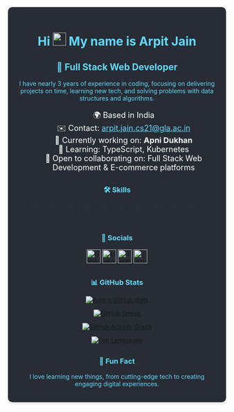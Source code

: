 <div style="background-color:#282C34; color:#61DAFB; padding:20px; border-radius:10px; box-shadow: 0px 4px 6px rgba(0, 0, 0, 0.1); transition: all 0.3s ease;"> <h1 align="center">Hi <img src="https://user-images.githubusercontent.com/18350557/176309783-0785949b-9127-417c-8b55-ab5a4333674e.gif" width="30px" height="30px" alt="wave"/> My name is Arpit Jain</h1> <h2 align="center">🚀 Full Stack Web Developer</h2> <p align="center">I have nearly 3 years of experience in coding, focusing on delivering projects on time, learning new tech, and solving problems with data structures and algorithms.</p> <ul style="list-style:none; text-align:center; color:#fff; font-size:18px;"> <li>🌍 Based in India</li> <li>✉️ Contact: <a href="mailto:arpit.jain.cs21@gla.ac.in" style="color:#61DAFB;">arpit.jain.cs21@gla.ac.in</a></li> <li>🚀 Currently working on: <strong>Apni Dukhan</strong></li> <li>🧠 Learning: TypeScript, Kubernetes</li> <li>🤝 Open to collaborating on: Full Stack Web Development & E-commerce platforms</li> </ul> <h3 align="center" style="margin-top:30px;">🛠 Skills</h3> <p align="center" style="animation: fadeIn 2s;"> <a href="https://developer.mozilla.org/en-US/docs/Web/JavaScript" target="_blank" rel="noreferrer"> <img src="https://raw.githubusercontent.com/danielcranney/readme-generator/main/public/icons/skills/javascript-colored.svg" width="36" height="36" alt="JavaScript" title="JavaScript" /> </a> <a href="https://www.oracle.com/java/" target="_blank" rel="noreferrer"> <img src="https://raw.githubusercontent.com/danielcranney/readme-generator/main/public/icons/skills/java-colored.svg" width="36" height="36" alt="Java" title="Java" /> </a> <a href="https://www.typescriptlang.org/" target="_blank" rel="noreferrer"> <img src="https://raw.githubusercontent.com/danielcranney/readme-generator/main/public/icons/skills/typescript-colored.svg" width="36" height="36" alt="TypeScript" title="TypeScript" /> </a> <a href="https://nodejs.org/en/" target="_blank" rel="noreferrer"> <img src="https://raw.githubusercontent.com/danielcranney/readme-generator/main/public/icons/skills/nodejs-colored.svg" width="36" height="36" alt="NodeJS" title="Node.js" /> </a> <a href="https://reactjs.org/" target="_blank" rel="noreferrer"> <img src="https://raw.githubusercontent.com/danielcranney/readme-generator/main/public/icons/skills/react-colored.svg" width="36" height="36" alt="React" title="React" /> </a> <a href="https://www.mongodb.com/" target="_blank" rel="noreferrer"> <img src="https://raw.githubusercontent.com/danielcranney/readme-generator/main/public/icons/skills/mongodb-colored.svg" width="36" height="36" alt="MongoDB" title="MongoDB" /> </a> <a href="https://expressjs.com/" target="_blank" rel="noreferrer"> <img src="https://raw.githubusercontent.com/danielcranney/readme-generator/main/public/icons/skills/express-colored-dark.svg" width="36" height="36" alt="Express" title="Express.js" /> </a> <a href="https://developer.mozilla.org/en-US/docs/Glossary/HTML5" target="_blank" rel="noreferrer"> <img src="https://raw.githubusercontent.com/danielcranney/readme-generator/main/public/icons/skills/html5-colored.svg" width="36" height="36" alt="HTML5" title="HTML5" /> </a> <a href="https://www.w3.org/TR/CSS/#css" target="_blank" rel="noreferrer"> <img src="https://raw.githubusercontent.com/danielcranney/readme-generator/main/public/icons/skills/css3-colored.svg" width="36" height="36" alt="CSS3" title="CSS3" /> </a> <a href="https://git-scm.com/" target="_blank" rel="noreferrer"> <img src="https://raw.githubusercontent.com/danielcranney/readme-generator/main/public/icons/skills/git-colored.svg" width="36" height="36" alt="Git" title="Git" /> </a> </p> <h3 align="center" style="margin-top:30px;">🔗 Socials</h3> <p align="center"> <a href="https://www.github.com/Arpit7986" target="_blank" rel="noreferrer"> <img src="https://raw.githubusercontent.com/danielcranney/readme-generator/main/public/icons/socials/github.svg" width="32" height="32" alt="GitHub" /> </a> <a href="https://www.linkedin.com/in/arpit-jain-1b9221283/" target="_blank" rel="noreferrer"> <img src="https://raw.githubusercontent.com/danielcranney/readme-generator/main/public/icons/socials/linkedin.svg" width="32" height="32" alt="LinkedIn" /> </a> <a href="https://twitter.com/yourhandle" target="_blank" rel="noreferrer"> <img src="https://raw.githubusercontent.com/danielcranney/readme-generator/main/public/icons/socials/twitter.svg" width="32" height="32" alt="Twitter" /> </a> <a href="https://www.instagram.com/yourhandle" target="_blank" rel="noreferrer"> <img src="https://raw.githubusercontent.com/danielcranney/readme-generator/main/public/icons/socials/instagram.svg" width="32" height="32" alt="Instagram" /> </a> </p> <h3 align="center" style="margin-top:30px;">📊 GitHub Stats</h3> <p align="center"> <a href="http://www.github.com/Arpit7986" target="_blank"> <img src="https://github-readme-stats.vercel.app/api?username=Arpit7986&show_icons=true&count_private=true&title_color=3382ed&text_color=ec4899&icon_color=6366f1&bg_color=22272e&hide_border=true&show_icons=true" alt="Arpit's GitHub stats" /> </a> </p> <p align="center"> <a href="http://www.github.com/Arpit7986" target="_blank"> <img src="https://github-readme-streak-stats.herokuapp.com/?user=Arpit7986&stroke=ec4899&background=22272e&ring=3382ed&fire=3382ed&currStreakNum=ec4899&currStreakLabel=3382ed&sideNums=ec4899&sideLabels=ec4899&dates=ec4899&hide_border=true" alt="GitHub Streak" /> </a> </p> <p align="center"> <a href="http://www.github.com/Arpit7986" target="_blank"> <img src="https://github-readme-activity-graph.cyclic.app/graph?username=Arpit7986&bg_color=22272e&color=ec4899&line=6366f1&point=ec4899&area_color=22272e&area=true&hide_border=true&custom_title=GitHub%20Commits%20Graph" alt="GitHub Activity Graph" /> </a> </p> <p align="center"> <a href="https://github.com/Arpit7986" target="_blank"> <img src="https://github-readme-stats.vercel.app/api/top-langs/?username=Arpit7986&langs_count=10&title_color=3382ed&text_color=ec4899&icon_color=6366f1&bg_color=22272e&hide_border=true&locale=en&custom_title=Top%20Languages" alt="Top Languages" /> </a> </p> <h3 align="center" style="margin-top:30px;">🌟 Fun Fact</h3> <p align="center">I love learning new things, from cutting-edge tech to creating engaging digital experiences.</p> <style> @keyframes fadeIn { 0% { opacity: 0; } 100% { opacity: 1; } } </style> </div>
